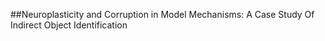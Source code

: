 ##Neuroplasticity and Corruption in Model Mechanisms: A Case Study Of Indirect Object Identification
